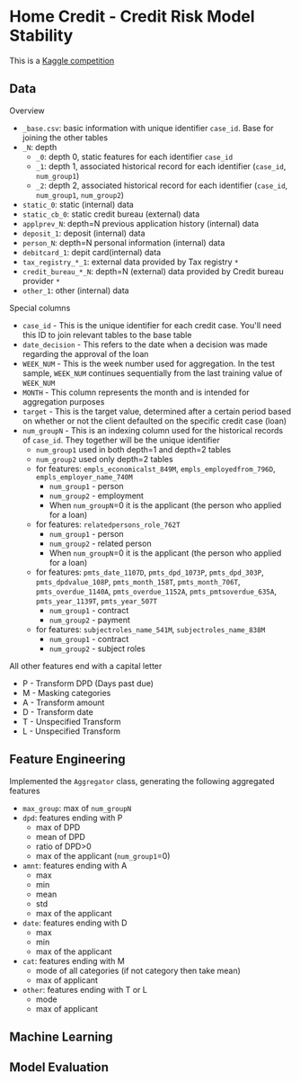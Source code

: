 # Home Credit - Credit Risk Model Stability

This is a [Kaggle competition](https://www.kaggle.com/competitions/home-credit-credit-risk-model-stability/overview)

## Data

Overview
- `_base.csv`: basic information with unique identifier `case_id`. Base for joining the other tables
- `_N`: depth
    * `_0`: depth 0, static features for each identifier `case_id`
    * `_1`: depth 1, associated historical record for each identifier (`case_id`, `num_group1`)
    * `_2`: depth 2, associated historical record for each identifier (`case_id`, `num_group1`, `num_group2`)
- `static_0`: static (internal) data
- `static_cb_0`: static credit bureau (external) data
- `applprev_N`: depth=N previous application history (internal) data
- `deposit_1`: deposit (internal) data
- `person_N`: depth=N personal information (internal) data
- `debitcard_1`: depit card(internal) data
- `tax_registry_*_1`: external data provided by Tax registry `*`
- `credit_bureau_*_N`: depth=N (external) data provided by Credit bureau provider `*`
- `other_1`: other (internal) data

Special columns
- `case_id` - This is the unique identifier for each credit case. You'll need this ID to join relevant tables to the base table
- `date_decision` - This refers to the date when a decision was made regarding the approval of the loan
- `WEEK_NUM` - This is the week number used for aggregation. In the test sample, `WEEK_NUM` continues sequentially from the last training value of `WEEK_NUM`
- `MONTH` - This column represents the month and is intended for aggregation purposes
- `target` - This is the target value, determined after a certain period based on whether or not the client defaulted on the specific credit case (loan)
- `num_groupN` - This is an indexing column used for the historical records of `case_id`. They together will be the unique identifier
    * `num_group1` used in both depth=1 and depth=2 tables
    * `num_group2` used only depth=2 tables
    * for features: `empls_economicalst_849M`, `empls_employedfrom_796D`, `empls_employer_name_740M`
        - `num_group1` - person
        - `num_group2` - employment
        - When `num_groupN`=0 it is the applicant (the person who applied for a loan)
    * for features: `relatedpersons_role_762T`
        - `num_group1` - person
        - `num_group2` - related person
        - When `num_groupN`=0 it is the applicant (the person who applied for a loan)
    * for features:  `pmts_date_1107D`, `pmts_dpd_1073P`, `pmts_dpd_303P`, `pmts_dpdvalue_108P`, `pmts_month_158T`, `pmts_month_706T`, `pmts_overdue_1140A`, `pmts_overdue_1152A`, `pmts_pmtsoverdue_635A`, `pmts_year_1139T`, `pmts_year_507T`
        - `num_group1` - contract
        - `num_group2` - payment
    * for features: `subjectroles_name_541M`, `subjectroles_name_838M`
        - `num_group1` - contract
        - `num_group2` - subject roles

All other features end with a capital letter
- P - Transform DPD (Days past due)
- M - Masking categories
- A - Transform amount
- D - Transform date
- T - Unspecified Transform
- L - Unspecified Transform

## Feature Engineering

Implemented the `Aggregator` class, generating the following aggregated features
- `max_group`: max of `num_groupN`
- `dpd`: features ending with P
    * max of DPD
    * mean of DPD
    * ratio of DPD>0
    * max of the applicant (`num_group1`=0)
- `amnt`: features ending with A
    * max
    * min
    * mean
    * std
    * max of the applicant
- `date`: features ending with D
    * max
    * min
    * max of the applicant
- `cat`: features ending with M
    * mode of all categories (if not category then take mean)
    * max of applicant
- `other`: features ending with T or L
    * mode
    * max of applicant


## Machine Learning



## Model Evaluation